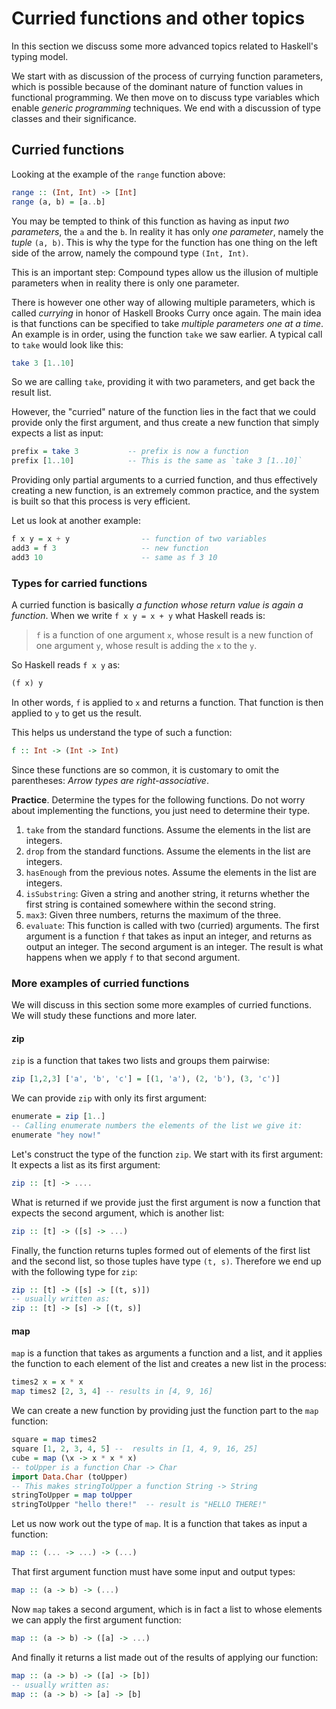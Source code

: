 # Curried functions and other topics

In this section we discuss some more advanced topics related to Haskell's typing model.

We start with as discussion of the process of currying function parameters, which is possible because of the dominant nature of function values in functional programming. We then move on to discuss type variables which enable *generic programming* techniques. We end with a discussion of type classes and their significance.

## Curried functions

Looking at the example of the `range` function above:
```haskell
range :: (Int, Int) -> [Int]
range (a, b) = [a..b]
```
You may be tempted to think of this function as having as input *two parameters*, the `a` and the `b`. In reality it has only *one parameter*, namely the *tuple* `(a, b)`. This is why the type for the function has one thing on the left side of the arrow, namely the compound type `(Int, Int)`.

This is an important step: Compound types allow us the illusion of multiple parameters when in reality there is only one parameter.

There is however one other way of allowing multiple parameters, which is called *currying* in honor of Haskell Brooks Curry once again. The main idea is that functions can be specified to take *multiple parameters one at a time*. An example is in order, using the function `take` we saw earlier. A typical call to `take` would look like this:
```haskell
take 3 [1..10]
```
So we are calling `take`, providing it with two parameters, and get back the result list.

However, the "curried" nature of the function lies in the fact that we could provide only the first argument, and thus create a new function that simply expects a list as input:
```haskell
prefix = take 3           -- prefix is now a function
prefix [1..10]            -- This is the same as `take 3 [1..10]`
```
Providing only partial arguments to a curried function, and thus effectively creating a new function, is an extremely common practice, and the system is built so that this process is very efficient.

Let us look at another example:
```haskell
f x y = x + y                -- function of two variables
add3 = f 3                   -- new function
add3 10                      -- same as f 3 10
```

### Types for carried functions

A curried function is basically *a function whose return value is again a function*. When we write `f x y = x + y` what Haskell reads is:

> `f` is a function of one argument `x`, whose result is a new function of one argument `y`, whose result is adding the `x` to the `y`.

So Haskell reads `f x y` as:
```haskell
(f x) y
```
In other words, `f` is applied to `x` and returns a function. That function is then applied to `y` to get us the result.

This helps us understand the type of such a function:
```haskell
f :: Int -> (Int -> Int)
```
Since these functions are so common, it is customary to omit the parentheses: *Arrow types are right-associative*.

**Practice**. Determine the types for the following functions. Do not worry about implementing the functions, you just need to determine their type.

1. `take` from the standard functions. Assume the elements in the list are integers.
2. `drop` from the standard functions. Assume the elements in the list are integers.
3. `hasEnough` from the previous notes. Assume the elements in the list are integers.
4. `isSubstring`: Given a string and another string, it returns whether the first string is contained somewhere within the second string.
5. `max3`: Given three numbers, returns the maximum of the three.
6. `evaluate`: This function is called with two (curried) arguments. The first argument is a function `f` that takes as input an integer, and returns as output an integer. The second argument is an integer. The result is what happens when we apply `f` to that second argument.

### More examples of curried functions

We will discuss in this section some more examples of curried functions. We will study these functions and more later.

#### zip

`zip` is a function that takes two lists and groups them pairwise:
```haskell
zip [1,2,3] ['a', 'b', 'c'] = [(1, 'a'), (2, 'b'), (3, 'c')]
```
We can provide `zip` with only its first argument:
```haskell
enumerate = zip [1..]
-- Calling enumerate numbers the elements of the list we give it:
enumerate "hey now!"
```

Let's construct the type of the function `zip`. We start with its first argument: It expects a list as its first argument:
```haskell
zip :: [t] -> ....
```
What is returned if we provide just the first argument is now a function that expects the second argument, which is another list:
```haskell
zip :: [t] -> ([s] -> ...)
```
Finally, the function returns tuples formed out of elements of the first list and the second list, so those tuples have type `(t, s)`. Therefore we end up with the following type for `zip`:
```haskell
zip :: [t] -> ([s] -> [(t, s)])
-- usually written as:
zip :: [t] -> [s] -> [(t, s)]
```

#### map

`map` is a function that takes as arguments a function and a list, and it applies the function to each element of the list and creates a new list in the process:
```haskell
times2 x = x * x
map times2 [2, 3, 4] -- results in [4, 9, 16]
```
We can create a new function by providing just the function part to the `map` function:
```haskell
square = map times2
square [1, 2, 3, 4, 5] --  results in [1, 4, 9, 16, 25]
cube = map (\x -> x * x * x)
-- toUpper is a function Char -> Char
import Data.Char (toUpper)
-- This makes stringToUpper a function String -> String
stringToUpper = map toUpper
stringToUpper "hello there!"  -- result is "HELLO THERE!"
```

Let us now work out the type of `map`. It is a function that takes as input a function:
```haskell
map :: (... -> ...) -> (...)
```
That first argument function must have some input and output types:
```haskell
map :: (a -> b) -> (...)
```
Now `map` takes a second argument, which is in fact a list to whose elements we can apply the first argument function:
```haskell
map :: (a -> b) -> ([a] -> ...)
```
And finally it returns a list made out of the results of applying our function:
```haskell
map :: (a -> b) -> ([a] -> [b])
-- usually written as:
map :: (a -> b) -> [a] -> [b]
```
